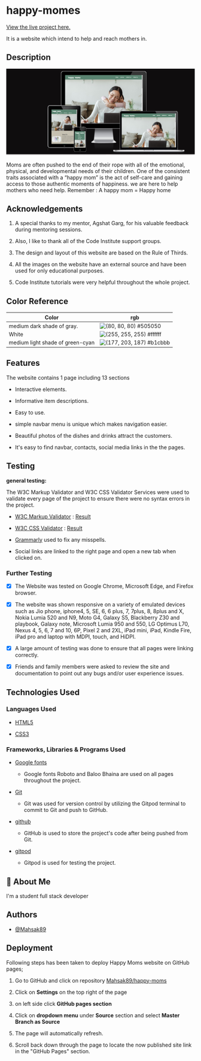 
# happy-momes

[View the live project here.](https://mahsak89.github.io/happy-moms/)

It is a website which intend to help and reach mothers in.

## **Description**

![Desktop view](assets/image/responsiv-pic.png)


Moms are often pushed to the end of their rope with all of the emotional, physical, and developmental needs of their children.
One of the consistent traits associated with a “happy mom” is the act of self-care and gaining access to those authentic moments of happiness.
we are here to help mothers who need help.
Remember : A happy mom = Happy home




## Acknowledgements

1. A special thanks to my mentor, Agshat Garg, for his valuable feedback during mentoring sessions.

1. Also, I like to thank all of the Code Institute support groups.

1. The design and layout of this website are based on the Rule of Thirds.

1. All the images on the website have an external source and have been used for only educational purposes.

1. Code Institute tutorials were very helpful throughout the whole project.


## Color Reference

| Color             | rgb                                                               |
| ----------------- | ------------------------------------------------------------------ |
| medium dark shade of gray.| ![(80, 80, 80)](https://via.placeholder.com/10/0a192f?text=+) #505050 |
| White | ![(255, 255, 255)](https://via.placeholder.com/10/f8f8f8?text=+) #ffffff |
| medium light shade of green-cyan | ![(177, 203, 187)](https://via.placeholder.com/10/00b48a?text=+) #b1cbbb |



## Features
The website contains 1 page including  13 sections

- Interactive elements.

- Informative item descriptions.

- Easy to use.

- simple navbar menu is unique which makes navigation easier.

- Beautiful photos of the dishes and drinks attract the customers.

- It's easy to find navbar, contacts, social media links in the the pages.

## Testing

**general testing:**

The W3C Markup Validator and W3C CSS Validator Services were used to validate every page of the project to ensure there were no syntax errors in the project.

- [W3C Markup Validator](https://validator.w3.org/) : [Result](assets/image/html-validator1.png)

- [W3C CSS Validator](https://jigsaw.w3.org/css-validator/) : [Result](assets/image/css-validator1.png)

- [Grammarly](https://app.grammarly.com/) used to fix any misspells.


- Social links are linked to the right page and open a new tab when clicked on.

### **Further Testing**

- [x] The Website was tested on Google Chrome, Microsoft Edge, and Firefox browser.

- [x] The website was shown responsive on a variety of emulated devices such as Jio phone, iphone4, 5, SE, 6, 6 plus, 7, 7plus, 8, 8plus and X, Nokia Lumia 520 and N9, Moto G4, Galaxy S5, Blackberry Z30 and playbook, Galaxy note, Microsoft Lumia 950 and 550, LG Optimus L70, Nexus 4, 5, 6, 7 and 10, 6P, Pixel 2 and 2XL, iPad mini, iPad, Kindle Fire, iPad pro and laptop with MDPI, touch, and HiDPI.

- [x] A large amount of testing was done to ensure that all pages were linking correctly.

- [x] Friends and family members were asked to review the site and documentation to point out any bugs and/or user experience issues.







## **Technologies Used**

### **Languages Used**

- [HTML5](https://en.wikipedia.org/wiki/HTML5)

- [CSS3](https://en.wikipedia.org/wiki/Cascading_Style_Sheets)

### **Frameworks, Libraries & Programs Used**

- [Google fonts](https://fonts.google.com/)

  - Google fonts Roboto and Baloo Bhaina are used on all pages throughout the project.



- [Git](https://en.wikipedia.org/wiki/Git)

  - Git was used for version control by utilizing the Gitpod terminal to commit to Git and push to GitHub.

- [github](https://github.com/)

  - GitHub is used to store the project's code after being pushed from Git.

- [gitpod](https://www.gitpod.io/)

  - Gitpod is used for testing the project.



## 🚀 About Me
I'm a  student full stack developer

## Authors
- [@Mahsak89](https://github.com/Mahsak89)

## **Deployment**

Following steps has been taken to deploy Happy Moms website on GitHub pages;

1. Go to GitHub and click on repository [Mahsak89/happy-moms](https://github.com/Mahsak89/happy-moms)

1. Click on **Settings** on the top right of the page

1. on left side click **GitHub pages section**

1. Click on **dropdown menu** under **Source** section and select **Master Branch as Source**

1. The page will automatically refresh.

1. Scroll back down through the page to locate the now published site link in the "GitHub Pages" section.



